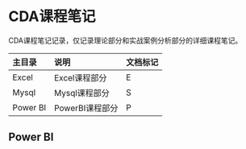 # CDA课程笔记

CDA课程笔记记录，仅记录理论部分和实战案例分析部分的详细课程笔记。

| 主目录 | 说明 | 文档标记 |
| :--- | :--- | :--- |
| Excel | Excel课程部分 | E |
| Mysql | Mysql课程部分 | S |
| Power BI | PowerBI课程部分 | P |

## Power BI



